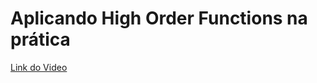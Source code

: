 # Aplicando High Order Functions na prática
[Link do Video](https://www.youtube.com/watch?v=yI2O1cvVJSI)

